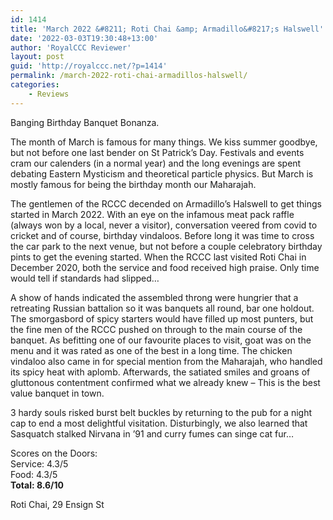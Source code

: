 ```yaml
---
id: 1414
title: 'March 2022 &#8211; Roti Chai &amp; Armadillo&#8217;s Halswell'
date: '2022-03-03T19:30:48+13:00'
author: 'RoyalCCC Reviewer'
layout: post
guid: 'http://royalccc.net/?p=1414'
permalink: /march-2022-roti-chai-armadillos-halswell/
categories:
    - Reviews
---
```


Banging Birthday Banquet Bonanza.

The month of March is famous for many things. We kiss summer goodbye, but not before one last bender on St Patrick’s Day. Festivals and events cram our calenders (in a normal year) and the long evenings are spent debating Eastern Mysticism and theoretical particle physics. But March is mostly famous for being the birthday month our Maharajah.

The gentlemen of the RCCC decended on Armadillo’s Halswell to get things started in March 2022. With an eye on the infamous meat pack raffle (always won by a local, never a visitor), conversation veered from covid to cricket and of course, birthday vindaloos. Before long it was time to cross the car park to the next venue, but not before a couple celebratory birthday pints to get the evening started. When the RCCC last visited Roti Chai in December 2020, both the service and food received high praise. Only time would tell if standards had slipped…

A show of hands indicated the assembled throng were hungrier that a retreating Russian battalion so it was banquets all round, bar one holdout. The smorgasbord of spicy starters would have filled up most punters, but the fine men of the RCCC pushed on through to the main course of the banquet. As befitting one of our favourite places to visit, goat was on the menu and it was rated as one of the best in a long time. The chicken vindaloo also came in for special mention from the Maharajah, who handled its spicy heat with aplomb. Afterwards, the satiated smiles and groans of gluttonous contentment confirmed what we already knew – This is the best value banquet in town.

3 hardy souls risked burst belt buckles by returning to the pub for a night cap to end a most delightful visitation. Disturbingly, we also learned that Sasquatch stalked Nirvana in ’91 and curry fumes can singe cat fur…

Scores on the Doors:  
Service: 4.3/5  
Food: 4.3/5  
**Total: 8.6/10**

Roti Chai, 29 Ensign St